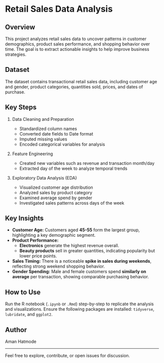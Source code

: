 # Retail Sales Data Analysis

## Overview

This project analyzes retail sales data to uncover patterns in customer demographics, product sales performance, and shopping behavior over time. The goal is to extract actionable insights to help improve business strategies.

## Dataset

The dataset contains transactional retail sales data, including customer age and gender, product categories, quantities sold, prices, and dates of purchase.

## Key Steps

1. Data Cleaning and Preparation  
   - Standardized column names  
   - Converted date fields to Date format  
   - Imputed missing values  
   - Encoded categorical variables for analysis

2. Feature Engineering  
   - Created new variables such as revenue and transaction month/day  
   - Extracted day of the week to analyze temporal trends

3. Exploratory Data Analysis (EDA)  
   - Visualized customer age distribution  
   - Analyzed sales by product category  
   - Examined average spend by gender  
   - Investigated sales patterns across days of the week

## Key Insights

- **Customer Age:** Customers aged **45-55** form the largest group, highlighting a key demographic segment.  
- **Product Performance:**  
  - **Electronics** generate the highest revenue overall.  
  - **Beauty products** sell in greater quantities, indicating popularity but lower price points.  
- **Sales Timing:** There is a noticeable **spike in sales during weekends**, reflecting strong weekend shopping behavior.  
- **Gender Spending:** Male and female customers spend **similarly on average** per transaction, showing comparable purchasing behavior.

## How to Use

Run the R notebook (`.ipynb` or `.Rmd`) step-by-step to replicate the analysis and visualizations. Ensure the following packages are installed: `tidyverse`, `lubridate`, and `ggplot2`.

## Author

Aman Hatmode

---

Feel free to explore, contribute, or open issues for discussion.
